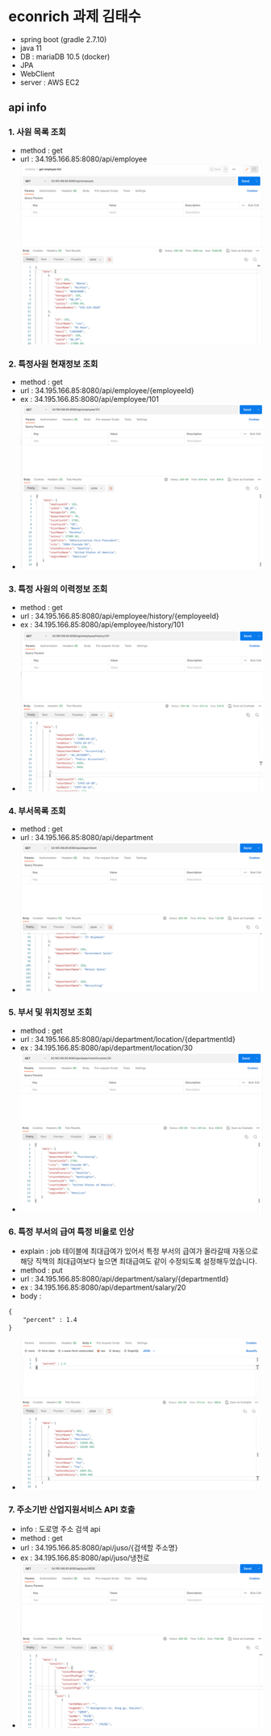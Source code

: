 # econrich 과제 김태수 

- spring boot (gradle 2.7.10)
- java 11
- DB : mariaDB 10.5 (docker)
- JPA 
- WebClient
- server : AWS EC2
 
 
 

 

## api info

### 1. 사원 목록 조회

- method : get
- url : 34.195.166.85:8080/api/employee
![img.png](img.png)

### 2. 특정사원 현재정보 조회

- method : get
- url : 34.195.166.85:8080/api/employee/{employeeId}
- ex : 34.195.166.85:8080/api/employee/101
- ![img_1.png](img_1.png)

### 3. 특정 사원의 이력정보 조회

- method : get 
- url : 34.195.166.85:8080/api/employee/history/{employeeId}
- ex : 34.195.166.85:8080/api/employee/history/101
- ![img_2.png](img_2.png)


### 4. 부서목록 조회

- method : get
- url : 34.195.166.85:8080/api/department
- ![img_3.png](img_3.png)

### 5. 부서 및 위치정보 조회

- method : get
- url : 34.195.166.85:8080/api/department/location/{departmentId}
- ex : 34.195.166.85:8080/api/department/location/30
- ![img_4.png](img_4.png)

### 6. 특정 부서의 급여 특정 비율로 인상

- explain : job 테이블에 최대급여가 있어서 특정 부서의 급여가 올라갈때 자동으로 해당 직책의 최대급여보다 높으면 최대급여도 같이 수정되도록 설정해두었습니다.
- method : put 
- url : 34.195.166.85:8080/api/department/salary/{departmentId}
- ex : 34.195.166.85:8080/api/department/salary/20
- body : 

```aidl
{
    "percent" : 1.4
}
```

- ![img_5.png](img_5.png)

### 7. 주소기반 산업지원서비스 API 호출

- info : 도로명 주소 검색 api
- method : get
- url : 34.195.166.85:8080/api/juso/{검색할 주소명}
- ex : 34.195.166.85:8080/api/juso/냉천로
- ![img_6.png](img_6.png)